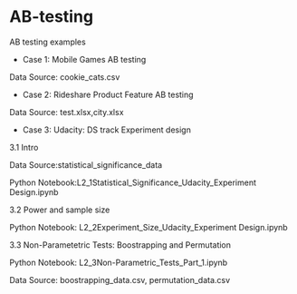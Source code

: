 # AB-testing
AB testing examples

* Case 1: Mobile Games AB testing
  
Data Source: cookie_cats.csv



* Case 2: Rideshare Product Feature AB testing
  
Data Source: test.xlsx,city.xlsx



* Case 3: Udacity: DS track Experiment design 

3.1 Intro
  
Data Source:statistical_significance_data
  
Python Notebook:L2_1Statistical_Significance_Udacity_Experiment Design.ipynb

3.2 Power and sample size
  
Python Notebook: L2_2Experiment_Size_Udacity_Experiment Design.ipynb

3.3 Non-Parametetric Tests: Boostrapping and Permutation

Python Notebook: L2_3Non-Parametric_Tests_Part_1.ipynb

Data Source: boostrapping_data.csv, permutation_data.csv
